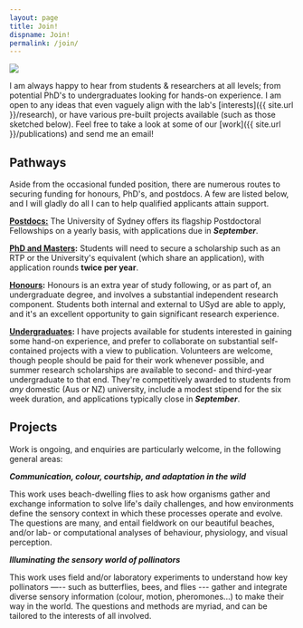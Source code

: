 ```yaml
---
layout: page
title: Join!
dispname: Join!
permalink: /join/
---
```


<img src="{{ site.baseurl }}/assets/triplet.jpg"> 

I am always happy to hear from students & researchers at all levels; from potential PhD's to undergraduates looking for hands-on experience. I am open to any ideas that even vaguely align with the lab's [interests]({{ site.url }}/research), or have various pre-built projects available (such as those sketched below). Feel free to take a look at some of our [work]({{ site.url }}/publications) and send me an email!

## Pathways

Aside from the occasional funded position, there are numerous routes to securing funding for honours, PhD's, and postdocs. A few are listed below, and I will gladly do all I can to help qualified applicants attain support.

**[Postdocs:](https://sydney.edu.au/research/join-us/university-of-sydney-fellowship-scheme.html)** The University of Sydney offers its flagship Postdoctoral Fellowships on a yearly basis, with applications due in ***September***.

**[PhD and Masters](https://sydney.edu.au/courses/courses/pr/doctor-of-philosophy-science.html):** Students will need to secure a scholarship such as an RTP or the University's equivalent (which share an application), with application rounds **twice per year**.

**[Honours](https://sydney.edu.au/study/find-a-course/honours.html):** Honours is an extra year of study following, or as part of, an undergraduate degree, and involves a substantial independent research component. Students both internal and external to USyd are able to apply, and it's an excellent opportunity to gain significant research experience.

**[Undergraduates](http://sydney.edu.au/medicine/study/scholarships/summer-research/index.php):** I have projects available for students interested in gaining some hand-on experience, and prefer to collaborate on substantial self-contained projects with a view to publication. Volunteers are welcome, though people should be paid for their work whenever possible, and summer research scholarships are available to second- and third-year undergraduate to that end. They're competitively awarded to students from _any_ domestic (Aus or NZ) university, include a modest stipend for the six week duration, and applications typically close in ***September***.

## Projects

Work is ongoing, and enquiries are particularly welcome, in the following general areas:

***Communication, colour, courtship, and adaptation in the wild***

This work uses beach-dwelling flies to ask how organisms gather and exchange information to solve life's daily challenges, and how environments define the sensory context in which these processes operate and evolve. The questions are many, and entail fieldwork on our beautiful beaches, and/or lab- or computational analyses of behaviour, physiology, and visual perception.

***Illuminating the sensory world of pollinators***

This work uses field and/or laboratory experiments to understand how key pollinators —-- such as butterflies, bees, and flies --- gather and integrate diverse sensory information (colour, motion, pheromones...) to make their way in the world. The questions and methods are myriad, and can be tailored to the interests of all involved.









